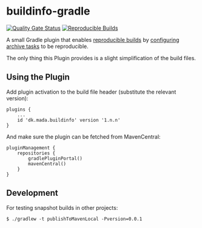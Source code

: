 # buildinfo-gradle
[![Quality Gate Status](https://sonarcloud.io/api/project_badges/measure?project=jskov_buildinfo-gradle&metric=alert_status)](https://sonarcloud.io/summary/new_code?id=jskov_buildinfo-gradle)
[![Reproducible Builds](https://img.shields.io/badge/Reproducible_Builds-ok-success?labelColor=1e5b96)](https://github.com/jvm-repo-rebuild/reproducible-central#dk.mada.buildinfo:buildinfo-gradle)

A small Gradle plugin that enables [reproducible builds](https://reproducible-builds.org/) by [configuring archive tasks](https://docs.gradle.org/current/userguide/working_with_files.html#sec:reproducible_archives) to be reproducible.

The only thing this Plugin provides is a slight simplification of the build files.

## Using the Plugin

Add plugin activation to the build file header (substitute the relevant version):

    plugins {
        ...
        id 'dk.mada.buildinfo' version '1.n.n'
    }

And make sure the plugin can be fetched from MavenCentral:

    pluginManagement {
        repositories {
            gradlePluginPortal()
            mavenCentral()
        }
    }

## Development

For testing snapshot builds in other projects:

```console
$ ./gradlew -t publishToMavenLocal -Pversion=0.0.1
```
